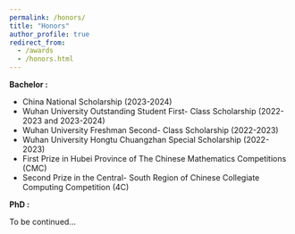 ```yaml
---
permalink: /honors/
title: "Honors"
author_profile: true
redirect_from:
  - /awards
  - /honors.html
---
```


**Bachelor :**

- China National Scholarship (2023-2024)
- Wuhan University Outstanding Student First- Class Scholarship (2022-2023 and 2023-2024)
- Wuhan University Freshman Second- Class Scholarship (2022-2023)
- Wuhan University Hongtu Chuangzhan Special Scholarship (2022-2023)
- First Prize in Hubei Province of The Chinese Mathematics Competitions (CMC)
- Second Prize in the Central- South Region of Chinese Collegiate Computing Competition (4C)

**PhD :**

To be continued...
